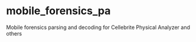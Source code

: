 # mobile_forensics_pa
Mobile forensics parsing and decoding for Cellebrite Physical Analyzer and others
